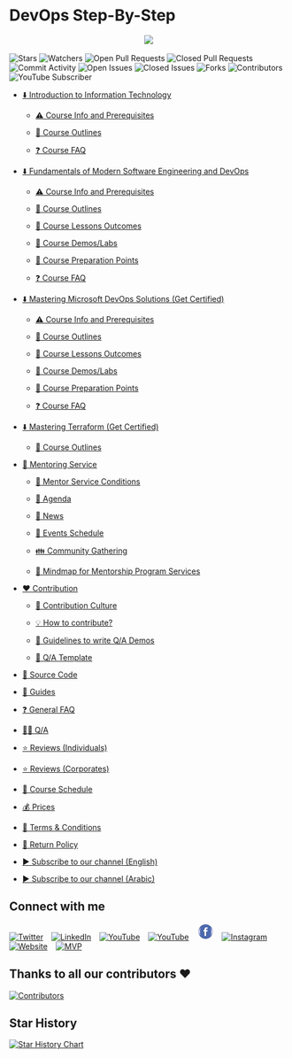 # DevOps Step-By-Step
<p align="center">
  <img src="./source/images/mics/devops-visions-logo.png"/>
</p>

![Stars](https://img.shields.io/github/stars/MohamedRadwan-DevOps/devops-step-by-step.svg?color=green)
![Watchers](https://img.shields.io/github/watchers/MohamedRadwan-DevOps/devops-step-by-step.svg?color=ff69b4)
![Open Pull Requests](https://img.shields.io/github/issues-pr-raw/MohamedRadwan-DevOps/devops-step-by-step?color=brightgreen)
![Closed Pull Requests](https://img.shields.io/github/issues-pr-closed-raw/MohamedRadwan-DevOps/devops-step-by-step?color=lightgrey)
![Commit Activity](https://img.shields.io/github/commit-activity/m/MohamedRadwan-DevOps/devops-step-by-step)
![Open Issues](https://img.shields.io/github/issues-raw/MohamedRadwan-DevOps/devops-step-by-step.svg?color=critical)
![Closed Issues](https://img.shields.io/github/issues-closed-raw/MohamedRadwan-DevOps/devops-step-by-step.svg?color=yellowgreen)
![Forks](https://img.shields.io/github/forks/MohamedRadwan-DevOps/devops-step-by-step.svg?color=blueviolet)
![Contributors](https://img.shields.io/github/contributors/MohamedRadwan-DevOps/devops-step-by-step.svg?color=orange)
![YouTube Subscriber](https://img.shields.io/youtube/channel/subscribers/UC-G5jjBDFow_FRXql0t1JMQ?label=youtube%20subscribers&style=flat&color=bf1d1d)

- [⬇️ Introduction to Information Technology](/source/introduction-to-information-technology/ "Introduction to Information Technology")

  - [⚠️ Course Info and Prerequisites](/source/introduction-to-information-technology/source/it-info-prerequisite.md "Course Info and Prerequisites")

  - [📃 Course Outlines](/source/introduction-to-information-technology/source/it-outline.md "Course Outlines")

  - [❓ Course FAQ](/source/introduction-to-information-technology/source/it-faq.md "Course FAQ")

- [⬇️ Fundamentals of Modern Software Engineering and DevOps](/source/advanced-introduction-to-devops/ "Advanced Introduction to DevOps")

  - [⚠️ Course Info and Prerequisites](/source/advanced-introduction-to-devops/source/devops-info-prerequisite.md "Course Info and Prerequisites")

  - [📃 Course Outlines](/source/advanced-introduction-to-devops/source/devops-outline.md "Course Outlines")

  - [🔖 Course Lessons Outcomes](/source/advanced-introduction-to-devops/source/devops-lessons-outcomes.md "Course Lessons Outcomes")

  - [🧪 Course Demos/Labs](/source/advanced-introduction-to-devops/source/devops-demos-labs.md "Course Demos/Labs")

  - [📝 Course Preparation Points](/source/advanced-introduction-to-devops/source/devops-lessons-preparation.md "Course Preparation Points")

  - [❓ Course FAQ](/source/advanced-introduction-to-devops/source/devops-faq.md "Course FAQ")


- [⬇️ Mastering Microsoft DevOps Solutions (Get Certified)](/source/mastering-microsoft-devops-solutions/ "Mastering Microsoft DevOps Solutions (Get Certified)")

  - [⚠️ Course Info and Prerequisites](/source/mastering-microsoft-devops-solutions/source/microsoft-devops-info-prerequisite.md "Course Info and Prerequisites")

  - [📃 Course Outlines](/source/mastering-microsoft-devops-solutions/source/microsoft-devops-outline.md "Course Outlines")

  - [🔖 Course Lessons Outcomes](/source/mastering-microsoft-devops-solutions/source/microsoft-devops-lessons-outcomes.md "Course Lessons Outcomes")

  - [🧪 Course Demos/Labs](/source/mastering-microsoft-devops-solutions/source/microsoft-devops-demos-labs.md "Course Demos/Labs")

  - [📝 Course Preparation Points](/source/mastering-microsoft-devops-solutions/source/microsoft-devops-lessons-preparation.md "Course Preparation Points")

  - [❓ Course FAQ](/source/mastering-microsoft-devops-solutions/source/microsoft-devops-faq.md "Course FAQ")

- [⬇️ Mastering Terraform (Get Certified)](source/mastering-terraform/ "Mastering Terraform (Get Certified)")

  - [📃 Course Outlines](/source/mastering-terraform/terraform-outline.md "Course Outlines")

- [💪 Mentoring Service](/source/mentoring-service/ "Mentoring Service")

  - [📃 Mentor Service Conditions](/source/mentoring-service/source/conditions.md "Mentor Service Conditions")

  - [📅 Agenda](/source/mentoring-service/source/agenda.md "Agenda")

  - [📰 News](/source/mentoring-service/source/news.md "News")

  - [📅 Events Schedule](/source/mentoring-service/source/events-schedule.md "Events Schedule")

  - [👪 Community Gathering](/source/mentoring-service/source/community-gathering.md "Community Gathering")
  
  - [💭 Mindmap for Mentorship Program Services](source/mentoring-service/source/mind-map.md)

- [❤️ Contribution](/source/contribution/ "Contribution")

  - [🔎 Contribution Culture](/source/contribution/source/contribution-culture.md "Contribution Culture")

  - [💡 How to contribute?](/source/contribution/source/how-to-contribute.md "How to contribute")

  - [🎯 Guidelines to write Q/A Demos](/source/contribution/source/Guidlines-to-write-Q-A-demos.md "Guidelines to write Q/A Demos")
  
  - [📑 Q/A Template](/source/contribution/assets/templates/ "Q/A Template")

- [📑 Source Code](/source/source-code/ "Source Code/Labs")

- [🎯 Guides](/source/docs/ "Guides")

- [❓ General FAQ](/source/faq.md "FAQ")

- [🙋‍♀️ Q/A](http://devopsvisionsqa.mohamedradwan.com/ "Q/A")

- [⭐ Reviews (Individuals)](/source/review-individuals.md "Click here to See Members Reviews")

- [⭐ Reviews (Corporates)](/source/review-corporates.md "Click here to See Corporates Reviews")

- [📅 Course Schedule](/source/course-schedule.md "Course Schedule")

- [💰 Prices](/source/service-prices.md "Service Prices")

- [📝 Terms & Conditions](/source/terms-conditions.md "Terms & Conditions")

- [📜 Return Policy](/source/cancel-return-policy.md "Return Policy")

- [▶ Subscribe to our channel (English)](https://www.youtube.com/user/MRadwanMSF?sub_confirmation=1 "Subscribe to Mohamed's YouTube Channel")

- [▶ Subscribe to our channel (Arabic)](https://www.youtube.com/c/MohamedRadwanArabic?sub_confirmation=1 "Subscribe to Mohamed's YouTube Channel")

## Connect with me
  [![Twitter](/source/images/mics/twitter-icon.png "Twitter")](https://twitter.com/mradwan06)
  &ensp;
  [![LinkedIn](/source/images/mics/linkedin-icon.png "LinkedIn")](https://www.linkedin.com/in/mohamedahmedradwan/)
  &ensp;
  [![YouTube](/source/images/mics/youtube-icon.png "English YouTube Channel")](https://www.youtube.com/user/MRadwanMSF?sub_confirmation=1)
  &ensp;
  [![YouTube](/source/images/mics/youtube-icon.png "Arabic YouTube Channel")](https://www.youtube.com/c/MohamedRadwanArabic?sub_confirmation=1)
   &ensp;
   [![Facebook](/source/images/mics/facebook-icon.png "Facebook")](https://www.facebook.com/mradwandevops)
  &ensp;
  [![Instagram](/source/images/mics/instagram-icon.png "Instagram")](#)
  &ensp;
  [![Website](/source/images/mics/website-icon.png "Website")](https://mohamedradwan.com/)
  &ensp;
  [![MVP](/source/images/mics/mvp-icon.png "Microsoft Most Valuable Professional")](https://mvp.microsoft.com/en-us/PublicProfile/4039889?fullName=Mohamed%20Radwan/)

 
  

## Thanks to all our contributors ❤️
[![Contributors](https://contrib.rocks/image?repo=MohamedRadwan-DevOps/devops-step-by-step "Contributors")](https://github.com/MohamedRadwan-DevOps/devops-step-by-step/graphs/contributors)


## Star History

[![Star History Chart](https://api.star-history.com/svg?repos=MohamedRadwan-DevOps/devops-step-by-step&type=Timeline)](https://star-history.com/#MohamedRadwan-DevOps/devops-step-by-step&Timeline)
